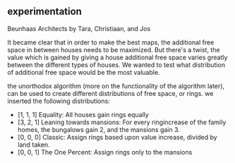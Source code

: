 ## experimentation
Beunhaas Architects
by Tara, Christiaan, and Jos

It became clear that in order to make the best maps, the additional free space in between houses needs to be maximized. But there's a twist,
the value which is gained by giving a house additional free space varies greatly between the different types of houses. We wanted to test what distribution of additional free space would be the most valuable.

the unorthodox algorithm (more on the functionality of the algorithm later), can be used to create different distributions of free space, or rings. we inserted the following distributions:

- [1, 1, 1] Equality:                  All houses gain rings equally
- [3, 2, 1] Leaning towards mansions:  For every ringincrease of the family homes, the bungalows gain 2, and the mansions gain 3.
- [0, 0, 0] Classic:                   Assign rings based upon value increase, divided by land taken.             
- [0, 0, 1] The One Percent:           Assign rings only to the mansions        
